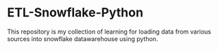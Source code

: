 # ETL-Snowflake-Python
This repository is my collection of learning for loading data from various sources into snowflake datawarehouse using python.

